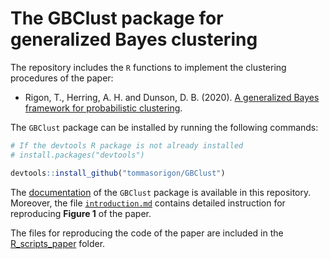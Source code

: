 # The **GBClust** package for generalized Bayes clustering 

The repository includes the `R` functions to implement the clustering procedures of the paper:

* Rigon, T., Herring, A. H. and Dunson, D. B. (2020). [A generalized Bayes framework for probabilistic clustering](https://arxiv.org/abs/2006.05451).

The `GBClust` package can be installed by running the following commands:

```R
# If the devtools R package is not already installed
# install.packages("devtools")

devtools::install_github("tommasorigon/GBClust")
```

The [documentation](https://github.com/tommasorigon/GBClust/raw/master/GBClust_0.0.2.pdf) of the `GBClust` package is available in this repository. Moreover, the file [`introduction.md`](tutorial/introduction.md) contains detailed instruction for reproducing **Figure 1** of the paper.

The files for reproducing the code of the paper are included in the [R_scripts_paper](https://github.com/tommasorigon/GBClust/tree/master/R_scripts_paper) folder. 